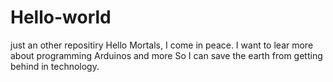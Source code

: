 # Hello-world
just an other repositiry
Hello Mortals, I come in peace. I want to lear more about programming Arduinos and more
So I can save the earth from getting behind in technology.
